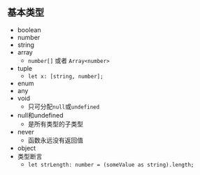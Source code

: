 ## 基本类型

- boolean
- number
- string
- array
  - `number[]` 或者 `Array<number>`
- tuple
  - `let x: [string, number];`
- enum
- any
- void
  - 只可分配`null`或`undefined`
- null和undefined
  - 是所有类型的子类型
- never
  - 函数永远没有返回值
- object
- 类型断言
  - `let strLength: number = (someValue as string).length;`